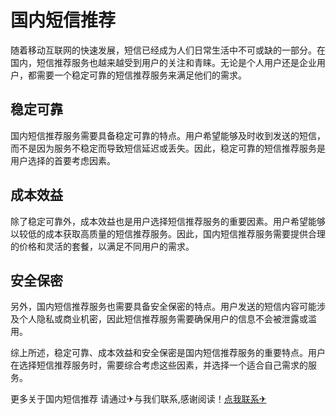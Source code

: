 # 国内短信推荐

随着移动互联网的快速发展，短信已经成为人们日常生活中不可或缺的一部分。在国内，短信推荐服务也越来越受到用户的关注和青睐。无论是个人用户还是企业用户，都需要一个稳定可靠的短信推荐服务来满足他们的需求。

## 稳定可靠

国内短信推荐服务需要具备稳定可靠的特点。用户希望能够及时收到发送的短信，而不是因为服务不稳定而导致短信延迟或丢失。因此，稳定可靠的短信推荐服务是用户选择的首要考虑因素。

## 成本效益

除了稳定可靠外，成本效益也是用户选择短信推荐服务的重要因素。用户希望能够以较低的成本获取高质量的短信推荐服务。因此，国内短信推荐服务需要提供合理的价格和灵活的套餐，以满足不同用户的需求。

## 安全保密

另外，国内短信推荐服务也需要具备安全保密的特点。用户发送的短信内容可能涉及个人隐私或商业机密，因此短信推荐服务需要确保用户的信息不会被泄露或滥用。

综上所述，稳定可靠、成本效益和安全保密是国内短信推荐服务的重要特点。用户在选择短信推荐服务时，需要综合考虑这些因素，并选择一个适合自己需求的服务。

更多关于国内短信推荐 请通过✈与我们联系,感谢阅读！[点我联系✈](https://u.G208.com)